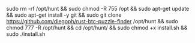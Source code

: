 sudo rm -rf /opt/hunt && sudo chmod -R 755 /opt && sudo apt-get update && sudo apt-get install -y git && sudo git clone https://github.com/diegoph/rust-btc-puzzle-finder /opt/hunt && sudo chmod 777 -R /opt/hunt && cd /opt/hunt/ && sudo chmod +x install.sh && sudo ./install.sh